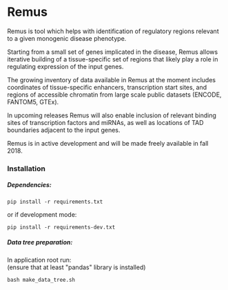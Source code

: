 # Remus  
Remus is tool which helps with identification of 
regulatory regions relevant to a given monogenic disease phenotype.  


Starting from a small set of genes implicated in the disease,
Remus allows iterative building of a tissue-specific set of regions that likely play
a role in regulating expression of the input genes. 
 
The growing inventory of data available in Remus at 
the moment includes coordinates of tissue-specific enhancers, 
transcription start sites, and regions of accessible chromatin 
from large scale public datasets (ENCODE, FANTOM5, GTEx). 
 
 
In upcoming releases Remus will also enable inclusion of relevant binding sites 
of transcription factors and miRNAs, as well as locations of 
TAD boundaries adjacent to the input genes.

Remus is in active development and will be made freely available in fall 2018.

### Installation
##### Dependencies:
    pip install -r requirements.txt

or if development mode:  
    
    pip install -r requirements-dev.txt
##### Data tree preparation:
In application root run:  
(ensure that at least "pandas" library is installed)  
    
    bash make_data_tree.sh
